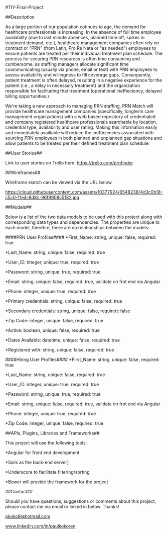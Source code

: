 #TIY-Final-Project

##Description

As a large portion of our population cotinues to age, the demand for healthcare professionals is increasing.  In the absence of full time employee availability (due to last minute absences, planned time off, spikes in treatment demand, etc.), healthcare management companies often rely on contract or "PRN" (from Latin, Pro Re Nata or "as needed") employees to ensure patients are treated per their individual treatment plan schedule.  The process for securing PRN resources is often time consuming and cumbersome, as staffing managers allocate significant time coommunicating (usually via phone, email or text) with PRN employees to assess availability and willingness to fill coverage gaps.  Consequently, patient treatment is often delayed, resulting in a negative experience for the patient (i.e., a delay in necessary treatment) and the organization responsible for facilitating that treatment (operational ineffieciency, delayed billing opportunities.)     

We're taking a new approach to managing PRN staffing.  PRN Match will provide healthcare management companies (specifically, longterm care management organizations) with a web based repository of credentialed and company registered healthcare professionals searchable by location, credential type, availability and user rating.  Making this information easily and immediately availlable will reduce the inefficiencies associated with sourcing PRN employees in both planned and unplanned gap situations and allow patients to be treated per their defined treatment plan schedule.  


##User Stories##

Link to user stories on Trello here:  https://trello.com/prnfinder

##Wireframes##

Wireframe sketch can be viewed via the URL below.

https://cloud.githubusercontent.com/assets/10377924/6548238/4d3c0b18-c5c0-11e4-8d8c-86f9908c5182.jpg

##Models##

Below is a list of the two data models to be used with this project along with corresponding data types and dependencies.  The properties are unique to each model, therefire, there are no relationships between the models:

####PRN User Profiles####
*First_Name:  string, unique: false, required:  true

*Last_Name: string, unique: false, required:  true

*User_ID: integer, unique: true, required:  true

*Password: string, unique: true, required:  true

*Email:  string, unique: false, required:  true, validate on frot end via Angular

*Phone: integer, unique: true, required:  true

*Primary credentials: string, unique: false, required:  true

*Secondary credentials: string, unique: false, required:  false

*Zip Code: integer, unique: false, required:  true

*Active:  boolean, unique: false, required:  true

*Dates Available:  datetime, unique: false, required:  true

*Registered with: string, unique: false, required:  true

####Hiring User Profiles####
*First_Name:  string, unique: false, required:  true

*Last_Name: string, unique: false, required:  true

*User_ID: integer, unique: true, required:  true

*Password: string, unique: true, required:  true

*Email:  string, unique: false, required:  true, validate on frot end via Angular

*Phone: integer, unique: true, required:  true

*Zip Code: integer, unique: false, required:  true


##APIs, Plugins, Libraries and Frameworks##

This project will use the following tools:

*Angular for front end development

*Sails as the back-end server]

*Underscore to facilitate filtering/sorting

*Bower will provide the framework for the project

##Contact##

Should you have questions, suggestions or comments about this project, please contact me via email or linked in below.  Thanks!

pkoko9@hotmail.com

www.linkedin.com/in/paulkoko/en

